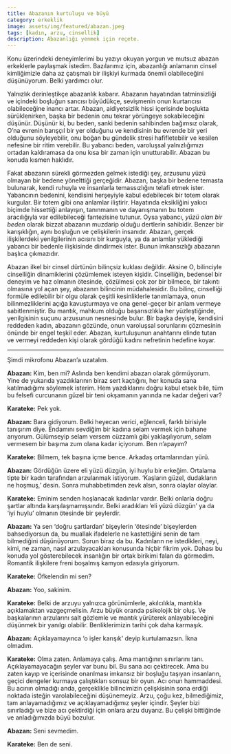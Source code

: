 ```yaml
---
title: Abazanın kurtuluşu ve büyü
category: erkeklik
image: assets/img/featured/abazan.jpeg
tags: [kadın, arzu, cinsellik]
description: Abazanlığı yenmek için reçete.
--- 
```


Konu üzerindeki deneyimlerimi bu yazıyı okuyan yorgun ve mutsuz abazan erkeklerle paylaşmak istedim. Bazılarımız için, abazanlığı anlamanın cinsel kimliğimizle daha az çatışmalı bir ilişkiyi kurmada önemli olabileceğini düşünüyorum. Belki yardımcı olur.

Yalnızlık derinleştikçe abazanlık kabarır. Abazanın hayatından tatminsizliği ve içindeki boşluğun sancısı büyüdükçe, sevişmenin onun kurtarıcısı olabileceğine inancı artar. Abazan, aidiyetsizlik hissi içerisinde boşlukta sürüklenirken, başka bir bedenin onu tekrar yörüngeye sokabileceğini düşünür. Düşünür ki, bu beden, sanki bedenin sahibinden bağımsız olarak, O’na evrenin barışçıl bir yer olduğunu ve kendisinin bu evrende bir yeri olduğunu söyleyebilir, onu boğan bu gündelik stresi hafifletebilir ve kesilen nefesine bir ritim verebilir. Bu yabancı beden, varoluşsal yalnızlığımızı ortadan kaldıramasa da onu kısa bir zaman için unutturabilir. Abazan bu konuda kısmen haklıdır. 

Fakat abazanın sürekli görmezden gelmek istediği şey, arzusunu yüzü olmayan bir bedene yönelttiği gerçeğidir. Abazan, başka bir bedene temasta bulunarak, kendi ruhuyla ve insanlarla temassızlığını telafi etmek ister. Yabancının bedenini, kendisini herşeyiyle kabul edebilecek bir totem olarak kurgular. Bir totem gibi ona anlamlar iliştirir. Hayatında eksikliğini yakıcı biçimde hissettiği anlayışın, tanınmanın ve dayanışmanın bu totem aracılığıyla var edilebileceği fantezisine tutunur. Oysa yabancı, _yüzü olan bir beden_ olarak bizzat abazanın muzdarip olduğu dertlerin sahibidir. Benzer bir karışıklığın, aynı boşluğun ve çelişkilerin insanıdır. Abazan, gerçek ilişkilerdeki yenilgilerinin acısını bir kurguyla, ya da anlamlar yüklediği yabancı bir bedenle ilişkisinde dindirmek ister. Bunun imkansızlığı abazanın başlıca çıkmazıdır. 

Abazan ilkel bir cinsel dürtünün bilinçsiz kuklası değildir. Aksine O, bilinciyle cinselliğin dinamiklerini çözümlemek isteyen kişidir. Cinselliğin, bedensel bir deneyim ve haz olmanın ötesinde, çözülmesi çok zor bir bilmece, bir takıntı olmasına yol açan şey, abazanın bilincinin müdahalesidir. Bu bilinç, cinselliği formüle edilebilir bir olgu olarak çeşitli kesinliklerle tanımlamaya, onun bilinmezliklerini açığa kavuşturmaya ve ona genel-geçer bir anlam vermeye sabitlenmiştir. Bu mantık, mahkum olduğu başarısızlıkla her yüzleştiğinde, yenilgisinin suçunu arzusunun nesnesinde bulur. Bir başka deyişle, kendisini reddeden kadın, abazanın gözünde, onun varoluşsal sorunlarını çözmesinin önünde bir engel teşkil eder. Abazan, kurtuluşunun anahtarını elinde tutan ve vermeyi reddeden kişi olarak gördüğü kadını nefretinin hedefine koyar. 

---

Şimdi mikrofonu Abazan’a uzatalım. 

__Abazan:__ Kim, ben mi? Aslında ben kendimi abazan olarak görmüyorum. Yine de yukarıda yazdıklarının biraz sert kaçtığını, her konuda sana katılmadığımı söylemek isterim. Hem yazdıklarını doğru kabul etsek bile, tüm bu felsefi curcunanın güzel bir teni okşamanın yanında ne kadar değeri var?

__Karateke:__ Pek yok.

__Abazan:__ Bara gidiyorum. Belki heyecan verici, eğlenceli, farklı birisiyle tanışırım diye. Endamını sevdiğim bir kadına selam vermek için bahane arıyorum. Gülümseyip selam versem cüzzamlı gibi yaklaşılıyorum, selam vermesem bir başıma zum olana kadar içiyorum.   Ben n’apayım? 

__Karateke:__ Bilmem, tek başına içme bence. Arkadaş ortamlarından yürü. 

__Abazan:__ Gördüğün üzere eli yüzü düzgün, iyi huylu bir erkeğim. Ortalama tipte bir kadın tarafından arzulanmak istiyorum. ‘Kaşların güzel, dudakların ne hoşmuş,’ desin. Sonra muhabbetimden zevk alsın, sonra olaylar olaylar. 

__Karateke:__ Eminim senden hoşlanacak kadınlar vardır. Belki onlarla doğru şartlar altında karşılaşmamışsındır. Belki aradıkları ‘eli yüzü düzgün’ ya da ‘iyi huylu’ olmanın ötesinde bir şeylerdir. 

__Abazan:__ Ya sen ‘doğru şartlardan’ bişeylerin ‘ötesinde’ bişeylerden bahsediyorsun da, bu muallak ifadelerle ne kastettiğini senin de tam bilmediğini düşünüyorum. Sorun biraz da bu. Kadınların ne istedikleri, neyi, kimi, ne zaman, nasıl arzulayacakları konusunda hiçbir fikrim yok. Dahası bu konuda yol gösterebilecek insanlığın bir ortak birikimi falan da görmedim. Romantik ilişkilere freni boşalmış kamyon edasıyla giriyorum. 

__Karateke:__ Öfkelendin mi sen?

__Abazan:__ Yoo, sakinim. 

__Karateke:__ Belki de arzuyu yalnızca görünümlerle, akılcılıkla, mantıkla açıklamaktan vazgeçmelisin. Arzu büyük oranda psikolojik bir oluş. Ve başkalarının arzularını salt gözlemle ve mantık yürüterek anlayabileceğini düşünmek bir yanılgı olabilir. Benliklerimizin tarihi çok daha karmaşık. 

__Abazan:__ Açıklayamayınca ‘o işler karışık' deyip kurtulamazsın. İkna olmadım. 

__Karateke:__ Olma zaten. Anlamaya çalış. Ama mantığının sınırlarını tanı. Açıklayamayacağın şeyler var bunu bil. Bu sana acı çektirecek. Ama bu zaten kayıp ve içerisinde onarılması imkansız bir boşluğu taşıyan insanların, geçici dengeler kurmaya çalıştıkları sonsuz bir oyun. Acı onun hammaddesi. Bu acının olmadığı anda, gerçeklikle bilincimizin çelişkisinin sona erdiği noktada isteğin varolabileceğini düşünemeyiz. Arzu, çoğu kez, bilmediğimiz, tam anlayamadığımız ve açıklayamadığımız şeyler içindir. Şeyler bizi sınırladığı ve bize acı çektirdiği için onlara arzu duyarız. Bu çelişki bittiğinde ve anladığımızda büyü bozulur. 

__Abazan:__ Seni sevmedim.

__Karateke:__ Ben de seni. 

